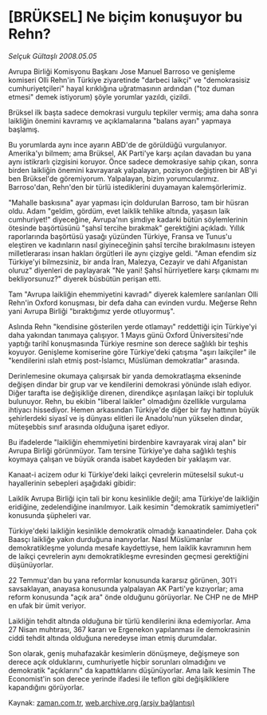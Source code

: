 # [BRÜKSEL] Ne biçim konuşuyor bu Rehn?

*Selçuk Gültaşlı 2008.05.05*

<tr><td class="metin" colspan="2" style="padding-top: 20px; padding-left: 5px; padding-right: 10px;">Avrupa Birliği Komisyonu Başkanı Jose Manuel Barroso ve genişleme komiseri Olli Rehn'in Türkiye ziyaretinde "darbeci laikçi" ve "demokrasisiz cumhuriyetçileri" hayal kırıklığına uğratmasının ardından ("toz duman etmesi" demek istiyorum) şöyle yorumlar yazıldı, çizildi.</td></tr><tr><td class="metin" colspan="2" style="padding-top: 20px; padding-left: 5px; padding-right: 10px;"><p>Brüksel ilk başta sadece demokrasi vurgulu tepkiler vermiş; ama daha sonra laikliğin önemini kavramış ve açıklamalarına "balans ayarı" yapmaya başlamış. 
<p> Bu yorumlarda aynı ince ayarın ABD'de de görüldüğü vurgulanıyor. Amerika'yı bilmem; ama Brüksel, AK Parti'ye karşı açılan davadan bu yana aynı istikrarlı çizgisini koruyor. Önce sadece demokrasiye sahip çıkan, sonra birden laikliğin önemini kavrayarak yalpalayan, pozisyon değiştiren bir AB'yi ben Brüksel'de göremiyorum. Yalpalayan, bizim yorumcularımız. Barroso'dan, Rehn'den bir türlü istediklerini duyamayan kalemşörlerimiz. 
<p> "Mahalle baskısına" ayar yapması için doldurulan Barroso, tam bir hüsran oldu. Adam "geldim, gördüm, evet laiklik tehlike altında, yaşasın laik cumhuriyet!" diyeceğine, Avrupa'nın şimdiye kadarki bütün söylemlerinin ötesinde başörtüsünü "şahsî tercihe bırakmak" gerektiğini açıkladı. Yıllık raporlarında başörtüsü yasağı yüzünden Türkiye, Fransa ve Tunus'u eleştiren ve kadınların nasıl giyineceğinin şahsî tercihe bırakılmasını isteyen milletlerarası insan hakları örgütleri ile aynı çizgiye geldi. "Aman efendim siz Türkiye'yi bilmezsiniz, bir anda İran, Malezya, Cezayir ve dahi Afganistan oluruz" diyenleri de paylayarak "Ne yani! Şahsî hürriyetlere karşı çıkmamı mı bekliyorsunuz?" diyerek büsbütün perişan etti. 
<p> Tam "Avrupa laikliğin ehemmiyetini kavradı" diyerek kalemlere sarılanları Olli Rehn'in Oxford konuşması, bir defa daha can evinden vurdu. Meğerse Rehn yani Avrupa Birliği "bıraktığımız yerde otluyormuş". 
<p> Aslında Rehn "kendisine gösterilen yerde otlamayı" reddettiği için Türkiye'yi daha yakından tanımaya çalışıyor. 1 Mayıs günü Oxford Üniversitesi'nde yaptığı tarihî konuşmasında Türkiye resmine son derece sağlıklı bir teşhis koyuyor. Genişleme komiserine göre Türkiye'deki çatışma "aşırı laikçiler" ile "kendilerini ıslah etmiş post-İslamcı, Müslüman demokratlar" arasında. 
<p> Derinlemesine okumaya çalışırsak bir yanda demokratlaşma ekseninde değişen dindar bir grup var ve kendilerini demokrasi yönünde ıslah ediyor. Diğer tarafta ise değişikliğe direnen, direndikçe aşırılaşan laikçi bir topluluk bulunuyor. Rehn, bu ekibin "liberal laikler" olmadığını özellikle vurgulama ihtiyacı hissediyor. Hemen arkasından Türkiye'de diğer bir fay hattının büyük şehirlerdeki siyasî ve iş dünyası elitleri ile Anadolu'nun yükselen dindar, müteşebbis sınıf arasında olduğuna işaret ediyor. 
<p> Bu ifadelerde "laikliğin ehemmiyetini birdenbire kavrayarak viraj alan" bir Avrupa Birliği görünmüyor. Tam tersine Türkiye'ye daha sağlıklı teşhis koymaya çalışan ve büyük oranda isabet kaydeden bir yaklaşım var. 
<p> Kanaat-i acizem odur ki Türkiye'deki laikçi çevrelerin müteselsil sukut-u hayallerinin sebepleri aşağıdaki gibidir: 
<p> Laiklik Avrupa Birliği için tali bir konu kesinlikle değil; ama Türkiye'de laikliğin eridiğine, zedelendiğine inanılmıyor. Laik kesimin "demokratik samimiyetleri" konusunda şüpheleri var. 
<p> Türkiye'deki laikliğin kesinlikle demokratik olmadığı kanaatindeler. Daha çok Baasçı laikliğe yakın durduğuna inanıyorlar. Nasıl Müslümanlar demokratikleşme yolunda mesafe kaydettiyse, hem laiklik kavramının hem de laikçi çevrelerin aynı demokratikleşme evresinden geçmesi gerektiğini düşünüyorlar. 
<p> 22 Temmuz'dan bu yana reformlar konusunda kararsız görünen, 301'i savsaklayan, anayasa konusunda yalpalayan AK Parti'ye kızıyorlar; ama reform konusunda "açık ara" önde olduğunu görüyorlar. Ne CHP ne de MHP en ufak bir ümit veriyor. 
<p> Laikliğin tehdit altında olduğuna bir türlü kendilerini ikna edemiyorlar. Ama 27 Nisan muhtırası, 367 kararı ve Ergenekon yapılanması ile demokrasinin ciddi tehdit altında olduğuna neredeyse iman etmiş durumdalar. 
<p> Son olarak, geniş muhafazakâr kesimlerin dönüşmeye, değişmeye son derece açık olduklarını, cumhuriyetle hiçbir sorunları olmadığını ve demokratik "açıklarını" da kapattıklarını düşünüyorlar. Ama laik kesimin The Economist'in son derece yerinde ifadesi ile teflon gibi değişikliklere kapandığını görüyorlar.<br/></p></p></p></p></p></p></p></p></p></p></p></p></p></td></tr>

Kaynak: [zaman.com.tr](http://zaman.com.tr/yazar.do?yazino=685328), [web.archive.org (arşiv bağlantısı)](http://web.archive.org/web/20080606032401/http://www.zaman.com.tr:80/yazar.do?yazino=685328)
